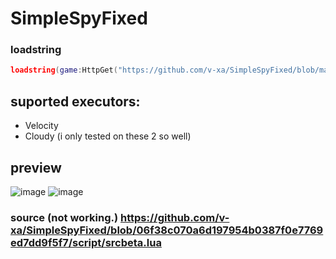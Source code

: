 # SimpleSpyFixed
### loadstring
```lua
loadstring(game:HttpGet("https://github.com/v-xa/SimpleSpyFixed/blob/main/script/beta.lua?raw=true",true))()
```
## suported executors:
- Velocity
- Cloudy
(i only tested on these 2 so well)

## preview
![image](https://github.com/user-attachments/assets/a7e00094-b4be-49a4-a527-cc374675b5c4)
![image](https://github.com/user-attachments/assets/4726f470-116c-49e7-a95d-ec699a23731c)

### source (not working.) https://github.com/v-xa/SimpleSpyFixed/blob/06f38c070a6d197954b0387f0e7769ed7dd9f5f7/script/srcbeta.lua

